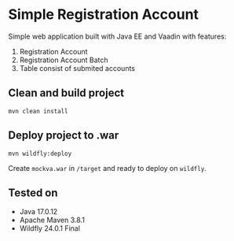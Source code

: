 # Simple Registration Account

Simple web application built with Java EE and Vaadin with features:

1. Registration Account
2. Registration Account Batch
3. Table consist of submited accounts

## Clean and build project

```
mvn clean install
```

## Deploy project to .war

```
mvn wildfly:deploy
```

Create `mockva.war` in `/target` and ready to deploy on `wildfly`.

## Tested on

- Java 17.0.12
- Apache Maven 3.8.1
- Wildfly 24.0.1 Final
